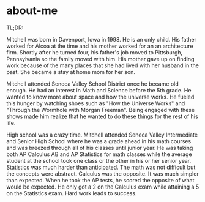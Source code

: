 # about-me
TL;DR:

Mitchell was born in Davenport, Iowa in 1998. He is an only child. His father worked for Alcoa at the time and his mother worked for an an architecture firm. Shortly after he turned four, his father's job moved to Pittsburgh, Pennsylvania so the family moved with him. His mother gave up on finding work because of the many places that she had lived with her husband in the past. She became a stay at home mom for her son.

Mitchell attended Seneca Valley School District once he became old enough. He had an interest in Math and Science before the 5th grade. He wanted to know more about space and how the universe works. He fueled this hunger by watching shoes such as "How the Universe Works" and "Through the Wormhole with Morgan Freeman". Being engaged with these shows made him realize that he wanted to do these things for the rest of his life.

High school was a crazy time. Mitchell attended Seneca Valley Intermediate and Senior High School where he was a grade ahead in his math courses and was breezed through all of his classes until junior year. He was taking both AP Calculus AB and AP Statistics for math classes while the average student at the school took one class or the other in his or her senior year. Statistics was much harder than anticipated. The math was not difficult but the concepts were abstract. Calculus was the opposite. It was much simpler than expected. When he took the AP tests, he scored the opposite of what would be expected. He only got a 2 on the Calculus exam while attaining a 5 on the Statistics exam. Hard work leads to success.
